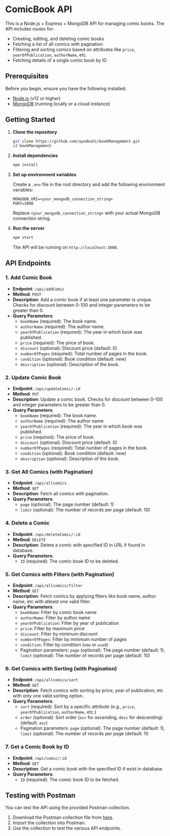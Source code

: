 
# ComicBook API

This is a Node.js + Express + MongoDB API for managing comic books. The API includes routes for:
- Creating, editing, and deleting comic books
- Fetching a list of all comics with pagination
- Filtering and sorting comics based on attributes like `price`, `yearOfPublication`, `authorName`, etc.
- Fetching details of a single comic book by ID

## Prerequisites

Before you begin, ensure you have the following installed:
- [Node.js](https://nodejs.org/) (v12 or higher)
- [MongoDB](https://www.mongodb.com/) (running locally or a cloud instance)

## Getting Started

1. **Clone the repository**

   ```bash
   git clone https://github.com/ayudoshi/bookManagement.git
   cd bookManagement
   ```

2. **Install dependencies**

   ```bash
   npm install
   ```

3. **Set up environment variables**

   Create a `.env` file in the root directory and add the following environment variables:

   ```
   MONGODB_URI=<your_mongodb_connection_string>
   PORT=3000
   ```

   Replace `<your_mongodb_connection_string>` with your actual MongoDB connection string.

4. **Run the server**

   ```bash
   npm start
   ```

   The API will be running on `http://localhost:3000`.

## API Endpoints

### 1. Add Comic Book

- **Endpoint**: `/api/addComic`
- **Method**: `POST`
- **Description**: Add a comic book if at least one parameter is unique. Checks for discount between 0-100 and integer parameters to be greater than 0.
- **Query Parameters**:
  - `bookName` (required): The book name.
  - `authorName` (required): The author name.
  - `yearOfPublication` (required): The year in which book was published. 
  - `price` (required): The price of book.
  - `discount` (optional): Discount price (default: 0)
  - `numberOfPages` (required): Total number of pages in the book.
  - `condition` (optional): Book condition (default: new)
  - `description` (optional): Description of the book.

### 2. Update Comic Book

- **Endpoint**: `/api/updateComic/:id`
- **Method**: `PUT`
- **Description**: Update a comic book. Checks for discount between 0-100 and integer parameters to be greater than 0.
- **Query Parameters**:
  - `bookName` (required): The book name.
  - `authorName` (required): The author name.
  - `yearOfPublication` (required): The year in which book was published. 
  - `price` (required): The price of book.
  - `discount` (optional): Discount price (default: 0)
  - `numberOfPages` (required): Total number of pages in the book.
  - `condition` (optional): Book condition (default: new)
  - `description` (optional): Description of the book.

### 3. Get All Comics (with Pagination)

- **Endpoint**: `/api/allcomics`
- **Method**: `GET`
- **Description**: Fetch all comics with pagination.
- **Query Parameters**:
  - `page` (optional): The page number (default: 1)
  - `limit` (optional): The number of records per page (default: 10)
 
### 4. Delete a Comic

- **Endpoint**: `/api/deleteComic/:id`
- **Method**: `DELETE`
- **Description**: Delete a comic with specified ID in URL if found in database.
- **Query Parameters**:
  - `ID` (required): The comic book ID to be deleted.

### 5. Get Comics with Filters (with Pagination)

- **Endpoint**: `/api/allcomics/filter`
- **Method**: `GET`
- **Description**: Fetch comics by applying filters like book name, author name, etc with atleast one valid filter.
- **Query Parameters**:
  - `bookName`: Filter by comic book name
  - `authorName`: Filter by author name
  - `yearOfPublication`: Filter by year of publication
  - `price`: Filter by maximum price
  - `discount`: Filter by minimum discount
  - `numberOfPages`: Filter by minimum number of pages
  - `condition`: Filter by condition (`new` or `used`)
  - Pagination parameters: `page` (optional): The page number (default: 1), `limit` (optional): The number of records per page (default: 10)

### 6. Get Comics with Sorting (with Pagination)

- **Endpoint**: `/api/allcomics/sort`
- **Method**: `GET`
- **Description**: Fetch comics with sorting by price, year of publication, etc with only one valid sorting option.
- **Query Parameters**:
  - `sort` (required): Sort by a specific attribute (e.g., `price`, `yearOfPublication`, `authorName`, etc.)
  - `order` (optional): Sort order (`asc` for ascending, `desc` for descending) (default: `asc`)
  - Pagination parameters: `page` (optional): The page number (default: 1), `limit` (optional): The number of records per page (default: 10

### 7. Get a Comic Book by ID

- **Endpoint**: `/api/comic/:id`
- **Method**: `GET`
- **Description**: Get a comic book with the specified ID if exist in database.
- **Query Parameters**:
  - `ID` (required): The comic book ID to be fetched.

## Testing with Postman

You can test the API using the provided Postman collection.

1. Download the Postman collection file from [here](./MangoJelly.postman_collection.json).
2. Import the collection into Postman.
3. Use the collection to test the various API endpoints.
